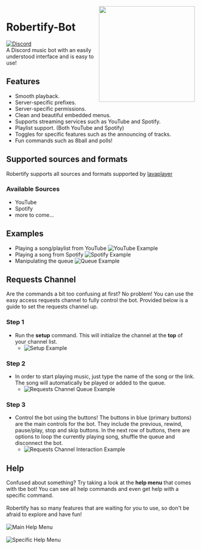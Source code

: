 <img align="right" src="https://i.imgur.com/HkAHWq5.png" height="256" width="256">

# Robertify-Bot
[![Discord](https://discordapp.com/api/guilds/304828928223084546/widget.png)](https://discord.gg/2qcgtCXSQ5) <br>
A Discord music bot with an easily understood interface and is easy to use!

## Features
- Smooth playback.
- Server-specific prefixes.
- Server-specific permissions.
- Clean and beautiful embedded menus.
- Supports streaming services such as YouTube and Spotify.
- Playlist support. (Both YouTube and Spotify)
- Toggles for specific features such as the announcing of tracks.
- Fun commands such as 8ball and polls!

## Supported sources and formats
Robertify supports all sources and formats supported by [lavaplayer](https://github.com/sedmelluq/lavaplayer#supported-formats)
### Available Sources
- YouTube
- Spotify
- more to come...

## Examples
- Playing a song/playlist from YouTube
![YouTube Example](https://i.imgur.com/iRkqu0Q.gif)
- Playing a song from Spotify
![Spotify Example](https://i.imgur.com/vvCKIti.gif)
- Manipulating the queue
![Queue Example](https://i.imgur.com/LrduXSV.gif)

## Requests Channel
Are the commands a bit too confusing at first? No problem! You can
use the easy access requests channel to fully control the bot. Provided below is a guide
to set the requests channel up.

### Step 1

- Run the **setup** command. This will initialize the channel at the **top** of your channel list.
  - ![Setup Example](https://i.imgur.com/QAaCTfS.gif)

### Step 2

- In order to start playing music, just type the name of the song or the link. The song will automatically be played or added to the queue.
  - ![Requests Channel Queue Example](https://i.imgur.com/arWjIu4.gif)

### Step 3

- Control the bot using the buttons! The buttons in blue (primary buttons) are the main controls for the bot. They include the previous, rewind, pause/play, stop and skip buttons. In the next row of buttons, there are options to loop the currently playing song, shuffle the queue and disconnect the bot.
  - ![Requests Channel Interaction Example](https://i.imgur.com/Tuc8hdm.gif)

## Help
Confused about something? Try taking a look at the **help menu** that comes with tbe bot! You can see all help commands and even get help with a specific command. <br><br>
Robertify has so many features that are waiting for you to use, so don't be afraid to explore and have fun!<br><br>
![Main Help Menu](https://i.imgur.com/TbZVyBi.png) <br><br>
![Specific Help Menu](https://i.imgur.com/X4575hL.png)